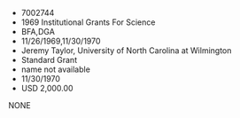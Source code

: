 * 7002744
* 1969 Institutional Grants For Science
* BFA,DGA
* 11/26/1969,11/30/1970
* Jeremy Taylor, University of North Carolina at Wilmington
* Standard Grant
*   name not available
* 11/30/1970
* USD 2,000.00

NONE